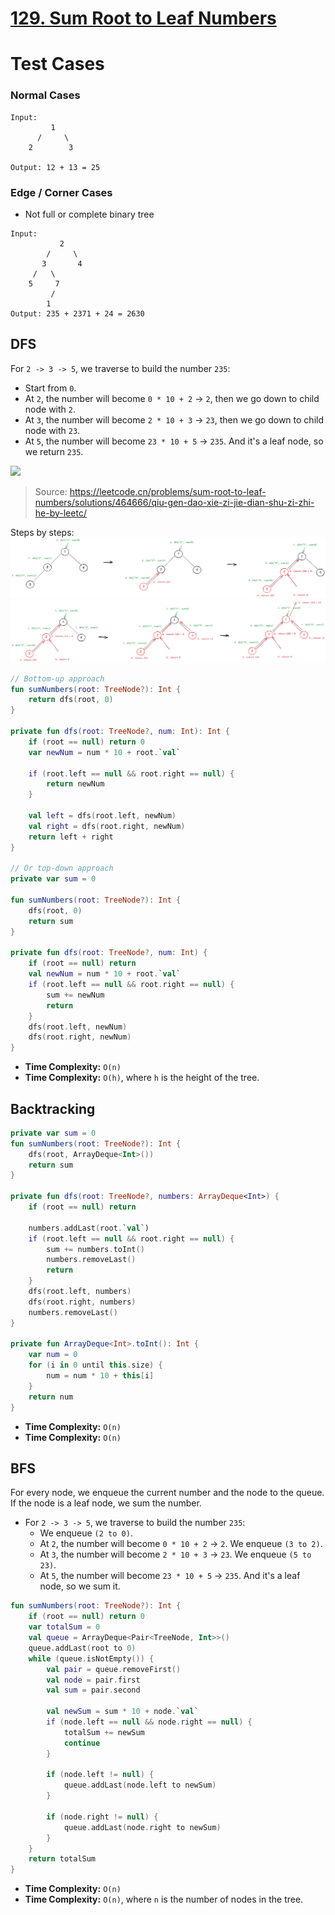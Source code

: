 # [129. Sum Root to Leaf Numbers](https://leetcode.com/problems/sum-root-to-leaf-numbers/description/)

# Test Cases
### Normal Cases
```
Input: 
         1
      /     \
    2        3

Output: 12 + 13 = 25
```
### Edge / Corner Cases
* Not full or complete binary tree
```
Input: 
           2
        /     \ 
       3       4
     /   \
    5     7
         /
        1
Output: 235 + 2371 + 24 = 2630
```

## DFS
For `2 -> 3 -> 5`, we traverse to build the number `235`: 
* Start from `0`.
* At `2`, the number will become `0 * 10 + 2` -> `2`, then we go down to child node with `2`.
* At `3`, the number will become `2 * 10 + 3` -> `23`, then we go down to child node with `23`.
* At `5`, the number will become `23 * 10 + 5` -> `235`. And it's a leaf node, so we return `235`.

![](https://assets.leetcode-cn.com/solution-static/129/fig1.png)
> Source: https://leetcode.cn/problems/sum-root-to-leaf-numbers/solutions/464666/qiu-gen-dao-xie-zi-jie-dian-shu-zi-zhi-he-by-leetc/

Steps by steps:
![](../media/129.sum-root-to-leaf-numbers-0-1.png)
![](../media/129.sum-root-to-leaf-numbers-0-2.png)
```kotlin
// Bottom-up approach
fun sumNumbers(root: TreeNode?): Int {
    return dfs(root, 0)
}

private fun dfs(root: TreeNode?, num: Int): Int {
    if (root == null) return 0
    var newNum = num * 10 + root.`val`

    if (root.left == null && root.right == null) {
        return newNum
    }

    val left = dfs(root.left, newNum)
    val right = dfs(root.right, newNum)
    return left + right
}

// Or top-down approach
private var sum = 0

fun sumNumbers(root: TreeNode?): Int {
    dfs(root, 0)
    return sum
}

private fun dfs(root: TreeNode?, num: Int) {
    if (root == null) return
    val newNum = num * 10 + root.`val`
    if (root.left == null && root.right == null) {
        sum += newNum
        return
    }
    dfs(root.left, newNum)
    dfs(root.right, newNum)
}
```

* **Time Complexity:** `O(n)`
* **Time Complexity:** `O(h)`, where `h` is the height of the tree.

## Backtracking
```kotlin
private var sum = 0
fun sumNumbers(root: TreeNode?): Int {
    dfs(root, ArrayDeque<Int>())
    return sum
}

private fun dfs(root: TreeNode?, numbers: ArrayDeque<Int>) {
    if (root == null) return

    numbers.addLast(root.`val`)
    if (root.left == null && root.right == null) {
        sum += numbers.toInt()
        numbers.removeLast()
        return
    }
    dfs(root.left, numbers)
    dfs(root.right, numbers)
    numbers.removeLast()
}

private fun ArrayDeque<Int>.toInt(): Int {
    var num = 0
    for (i in 0 until this.size) {
        num = num * 10 + this[i]
    }
    return num
}
```

* **Time Complexity:** `O(n)`
* **Time Complexity:** `O(n)`

## BFS
For every node, we enqueue the current number and the node to the queue. If the node is a leaf node, we sum the number.

* For `2 -> 3 -> 5`, we traverse to build the number `235`: 
  * We enqueue `(2 to 0)`.
  * At `2`, the number will become `0 * 10 + 2` -> `2`. We enqueue `(3 to 2)`.
  * At `3`, the number will become `2 * 10 + 3` -> `23`. We enqueue `(5 to 23)`.
  * At `5`, the number will become `23 * 10 + 5` -> `235`. And it's a leaf node, so we sum it.

```kotlin
fun sumNumbers(root: TreeNode?): Int {
    if (root == null) return 0
    var totalSum = 0
    val queue = ArrayDeque<Pair<TreeNode, Int>>()
    queue.addLast(root to 0)
    while (queue.isNotEmpty()) {
        val pair = queue.removeFirst()
        val node = pair.first
        val sum = pair.second

        val newSum = sum * 10 + node.`val`
        if (node.left == null && node.right == null) {
            totalSum += newSum
            continue
        }

        if (node.left != null) {
            queue.addLast(node.left to newSum)
        }

        if (node.right != null) {
            queue.addLast(node.right to newSum)
        }
    }
    return totalSum
}
```

* **Time Complexity:** `O(n)`
* **Time Complexity:** `O(n)`, where `n` is the number of nodes in the tree.